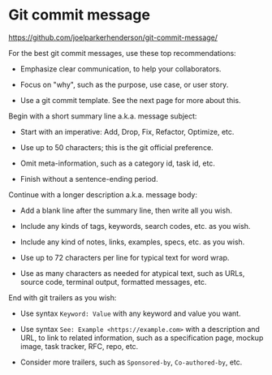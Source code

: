# Git commit message

<https://github.com/joelparkerhenderson/git-commit-message/>

For the best git commit messages, use these top recommendations:

* Emphasize clear communication, to help your collaborators.

* Focus on "why", such as the purpose, use case, or user story.

* Use a git commit template. See the next page for more about this.

Begin with a short summary line a.k.a. message subject:

* Start with an imperative: Add, Drop, Fix, Refactor, Optimize, etc.

* Use up to 50 characters; this is the git official preference.

* Omit meta-information, such as a category id, task id, etc.

* Finish without a sentence-ending period.

Continue with a longer description a.k.a. message body:

* Add a blank line after the summary line, then write all you wish.

* Include any kinds of tags, keywords, search codes, etc. as you wish.

* Include any kind of notes, links, examples, specs, etc. as you wish.

* Use up to 72 characters per line for typical text for word wrap.

* Use as many characters as needed for atypical text, such as URLs, source code, terminal output, formatted messages, etc.

End with git trailers as you wish:

* Use syntax `Keyword: Value` with any keyword and value you want.

* Use syntax `See: Example <https://example.com>` with a description and URL, to link to related information, such as a specification page, mockup image, task tracker, RFC, repo, etc.

* Consider more trailers, such as `Sponsored-by`, `Co-authored-by`, etc.

